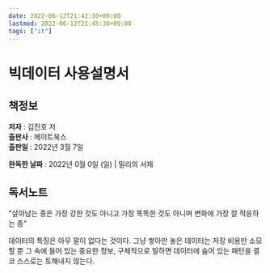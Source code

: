 ```yaml
---
date: 2022-06-12T21:42:10+09:00
lastmod: 2022-06-12T21:45:30+09:00
tags: ["it"]
---
```


# 빅데이터 사용설명서

## 책정보

**저자** : 김진호 저  
**출판사** : 메이트북스  
**출판일** : 2022년 3월 7일

**완독한 날짜** : 2022년 0월 0일 (일) | 밀리의 서재

## 독서노트

"살아남는 종은 가장 강한 것도 아니고 가장 똑똑한 것도 아니며 변화에 가장 잘 적응하는 종"

데이터의 특징은 아무 말이 없다는 것이다. 그냥 쌓아만 놓은 데이터는 저장 비용만 소모할 뿐 그 속에 들어 있는 중요한 정보, 구체적으로 말하면 데이터에 숨어 있는 패턴을 결코 스스로는 토해내지 않는다.
